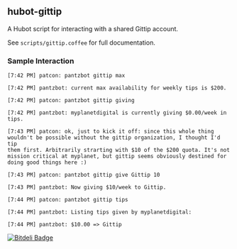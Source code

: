 ## hubot-gittip

A Hubot script for interacting with a shared Gittip account.

See `scripts/gittip.coffee` for full documentation.

### Sample Interaction

```
[7:42 PM] patcon: pantzbot gittip max

[7:42 PM] pantzbot: current max availability for weekly tips is $200.

[7:42 PM] patcon: pantzbot gittip giving

[7:42 PM] pantzbot: myplanetdigital is currently giving $0.00/week in
tips.

[7:43 PM] patcon: ok, just to kick it off: since this whole thing
wouldn't be possible without the gittip organization, I thought I'd tip
them first. Arbitrarily strarting with $10 of the $200 quota. It's not
mission critical at myplanet, but gittip seems obviously destined for
doing good things here :)

[7:43 PM] patcon: pantzbot gittip give Gittip 10

[7:43 PM] pantzbot: Now giving $10/week to Gittip.

[7:44 PM] patcon: pantzbot gittip tips

[7:44 PM] pantzbot: Listing tips given by myplanetdigital:

[7:44 PM] pantzbot: $10.00 => Gittip
```

[![Bitdeli Badge](https://d2weczhvl823v0.cloudfront.net/myplanetdigital/hubot-gittip/trend.png)](https://bitdeli.com/myplanetdigital "Bitdeli Badge")
